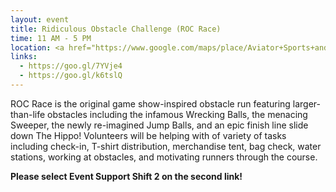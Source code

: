 ```yaml
---
layout: event
title: Ridiculous Obstacle Challenge (ROC Race)
time: 11 AM - 5 PM
location: <a href="https://www.google.com/maps/place/Aviator+Sports+and+Events+Center/@40.5896901,-73.9024116,17z/data=!3m1!4b1!4m5!3m4!1s0x89c24305e5cac23b:0x66c57ca09f048f39!8m2!3d40.589686!4d-73.9002229">Aviator Sports and Events Center</a>, Brooklyn
links:
  - https://goo.gl/7YVje4
  - https://goo.gl/k6tslQ
---
```

ROC Race is the original game show-inspired obstacle run featuring larger-than-life obstacles including  the infamous Wrecking Balls, the menacing Sweeper, the newly re-imagined Jump Balls, and an epic finish line slide down The Hippo! Volunteers will be helping with of variety of tasks including check-in, T-shirt distribution, merchandise tent, bag check, water stations, working at obstacles, and motivating runners through the course. 

**Please select Event Support Shift 2 on the second link!**
